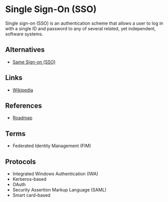 # Single Sign-On (SSO)

<!--
https://linkedin.com/learning/web-security-user-authentication-and-access-control

Cloud Identity
-->

Single sign-on (SSO) is an authentication scheme that allows a user to log in with a single ID and password to any of several related, yet independent, software systems.

## Alternatives

- [Same Sign-on (SSO)](/same-sign-on.md)

## Links

- [Wikipedia](https://en.wikipedia.org/wiki/Single_sign-on)

## References

- [Roadmap](https://roadmap.sh/guides/sso)

## Terms

- Federated Identity Management (FIM)

<!--
MFA
-->

<!--
Rippling
Avatier Identity Anywhere
OneLogin
Okta
-->

## Protocols

- Integrated Windows Authentication (IWA)
- Kerberos-based
- OAuth
- Security Assertion Markup Language (SAML)
- Smart card-based

<!--
OpenID Connect is an identity layer on top of the OAuth 2.0 protocol.
-->

<!-- ##

- [Central Authentication Service (CAS)](/cas.md)
- [Authelia](https://github.com/authelia/authelia)
- [OAuth2 Proxy](https://oauth2-proxy.github.io/oauth2-proxy/) -->

<!--
ForgeRock Access Management (AM)
ForgeRock Identity Management (IDM)
-->
